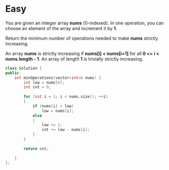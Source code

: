 # Easy

You are given an integer array **nums** (0-indexed). In one operation, you can choose an element of the array and increment it by **1**.

Return the minimum number of operations needed to make **nums** strictly increasing.

An array **nums** is strictly increasing if **nums[i] < nums[i+1]** for all **0 <= i < nums.length - 1**. An array of length **1** is trivially strictly increasing.

```cpp
class Solution {
public:
    int minOperations(vector<int>& nums) {
        int low = nums[0];
        int cnt = 0;
        
        for (int i = 1; i < nums.size(); ++i)
        {
            if (nums[i] > low)
                low = nums[i];
            else
            {
                low += 1;
                cnt += low - nums[i];
            }
        }
        
        return cnt;
        
    }
};
```
